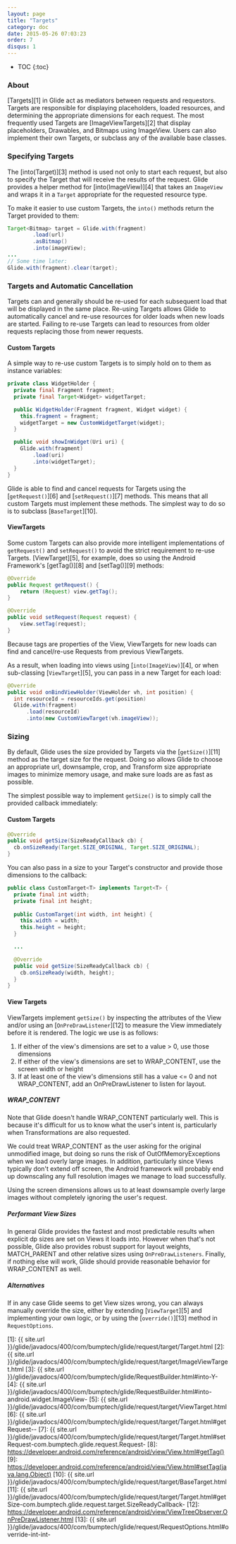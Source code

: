 ```yaml
---
layout: page
title: "Targets"
category: doc
date: 2015-05-26 07:03:23
order: 7
disqus: 1
---
```

* TOC
{:toc}

### About
[Targets][1] in Glide act as mediators between requests and requestors. Targets are responsible for displaying placeholders, loaded resources, and determining the appropriate dimensions for each request. The most frequently used Targets are [ImageViewTargets][2] that display placeholders, Drawables, and Bitmaps using ImageView. Users can also implement their own Targets, or subclass any of the available base classes.

### Specifying Targets
The [into(Target)][3] method is used not only to start each request, but also to specify the Target that will receive the results of the request. Glide provides a helper method for [into(ImageView)][4] that takes an ``ImageView`` and wraps it in a ``Target`` appropriate for the requested resource type.

To make it easier to use custom Targets, the ``into()`` methods return the Target provided to them:

```java
Target<Bitmap> target = Glide.with(fragment)
        .load(url)
        .asBitmap()
        .into(imageView);
...
// Some time later:
Glide.with(fragment).clear(target);
```

### Targets and Automatic Cancellation
Targets can and generally should be re-used for each subsequent load that will be displayed in the same place. Re-using Targets allows Glide to automatically cancel and re-use resources for older loads when new loads are started. Failing to re-use Targets can lead to resources from older requests replacing those from newer requests. 


#### Custom Targets
A simple way to re-use custom Targets is to simply hold on to them as instance variables:

```java
private class WidgetHolder {
  private final Fragment fragment;
  private final Target<Widget> widgetTarget;

  public WidgetHolder(Fragment fragment, Widget widget) {
    this.fragment = fragment;
    widgetTarget = new CustomWidgetTarget(widget);
  }

  public void showInWidget(Uri uri) {
    Glide.with(fragment)
        .load(uri)
        .into(widgetTarget);
  }
}
```

Glide is able to find and cancel requests for Targets using the [``getRequest()``][6] and [``setRequest()``][7] methods. This means that all custom Targets must implement these methods. The simplest way to do so is to subclass [``BaseTarget``][10].

#### ViewTargets
Some custom Targets can also provide more intelligent implementations of ``getRequest()`` and ``setRequest()`` to avoid the strict requirement to re-use Targets. [ViewTarget][5], for example, does so using the Android Framework's [getTag()][8] and [setTag()][9] methods:

```java
@Override
public Request getRequest() {
    return (Request) view.getTag();
}

@Override
public void setRequest(Request request) {
    view.setTag(request);
}
```

Because tags are properties of the View, ViewTargets for new loads can find and cancel/re-use Requests from previous ViewTargets. 

As a result, when loading into views using [``into(ImageView)``][4], or when sub-classing [``ViewTarget``][5], you can pass in a new Target for each load:

```java
@Override
public void onBindViewHolder(ViewHolder vh, int position) {
  int resourceId = resourceIds.get(position)
  Glide.with(fragment)
      .load(resourceId)
      .into(new CustomViewTarget(vh.imageView));
```

### Sizing
By default, Glide uses the size provided by Targets via the [``getSize()``][11] method as the target size for the request. Doing so allows Glide to choose an appropriate url, downsample, crop, and Transform size appropriate images to minimize memory usage, and make sure loads are as fast as possible. 

The simplest possible way to implement ``getSize()`` is to simply call the provided callback immediately:

#### Custom Targets
```java
@Override
public void getSize(SizeReadyCallback cb) {
  cb.onSizeReady(Target.SIZE_ORIGINAL, Target.SIZE_ORIGINAL);
}
```

You can also pass in a size to your Target's constructor and provide those dimensions to the callback:

```java
public class CustomTarget<T> implements Target<T> {
  private final int width;
  private final int height;
 
  public CustomTarget(int width, int height) {
    this.width = width;
    this.height = height;
  }

  ...

  @Override
  public void getSize(SizeReadyCallback cb) {
    cb.onSizeReady(width, height);
  }
}
```

#### View Targets
ViewTargets implement ``getSize()`` by inspecting the attributes of the View and/or using an [``OnPreDrawListener``][12] to measure the View immediately before it is rendered. The logic we use is as follows:

1. If either of the view's dimensions are set to a value > 0, use those dimensions
2. If either of the view's dimensions are set to WRAP_CONTENT, use the screen width or height
3. If at least one of the view's dimensions still has a value <= 0 and not WRAP_CONTENT, add an OnPreDrawListener to listen for layout.

##### WRAP_CONTENT
Note that Glide doesn't handle WRAP_CONTENT particularly well. This is because it's difficult for us to know what the user's intent is, particularly when Transformations are also requested. 

We could treat WRAP_CONTENT as the user asking for the original unmodified image, but doing so runs the risk of OutOfMemoryExceptions when we load overly large images. In addition, particularly since Views typically don't extend off screen, the Android framework will probably end up downscaling any full resolution images we manage to load successfully. 

Using the screen dimensions allows us to at least downsample overly large images without completely ignoring the user's request. 

##### Performant View Sizes
In general Glide provides the fastest and most predictable results when explicit dp sizes are set on Views it loads into. However when that's not possible, Glide also provides robust support for layout weights, MATCH_PARENT and other relative sizes using ``OnPreDrawListeners``. Finally, if nothing else will work, Glide should provide reasonable behavior for WRAP_CONTENT as well.

##### Alternatives
If in any case Glide seems to get View sizes wrong, you can always manually override the size, either by extending [``ViewTarget``][5] and implementing your own logic, or by using the [``override()``][13] method in ``RequestOptions``.

[1]: {{ site.url }}/glide/javadocs/400/com/bumptech/glide/request/target/Target.html
[2]: {{ site.url }}/glide/javadocs/400/com/bumptech/glide/request/target/ImageViewTarget.html
[3]: {{ site.url }}/glide/javadocs/400/com/bumptech/glide/RequestBuilder.html#into-Y-
[4]: {{ site.url }}/glide/javadocs/400/com/bumptech/glide/RequestBuilder.html#into-android.widget.ImageView-
[5]: {{ site.url }}/glide/javadocs/400/com/bumptech/glide/request/target/ViewTarget.html
[6]: {{ site.url }}/glide/javadocs/400/com/bumptech/glide/request/target/Target.html#getRequest--
[7]: {{ site.url }}/glide/javadocs/400/com/bumptech/glide/request/target/Target.html#setRequest-com.bumptech.glide.request.Request-
[8]: https://developer.android.com/reference/android/view/View.html#getTag()
[9]: https://developer.android.com/reference/android/view/View.html#setTag(java.lang.Object)
[10]: {{ site.url }}/glide/javadocs/400/com/bumptech/glide/request/target/BaseTarget.html
[11]: {{ site.url }}/glide/javadocs/400/com/bumptech/glide/request/target/Target.html#getSize-com.bumptech.glide.request.target.SizeReadyCallback-
[12]: https://developer.android.com/reference/android/view/ViewTreeObserver.OnPreDrawListener.html
[13]: {{ site.url }}/glide/javadocs/400/com/bumptech/glide/request/RequestOptions.html#override-int-int-

